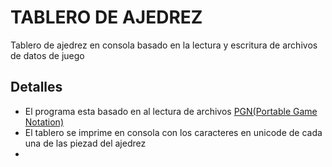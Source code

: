 # TABLERO DE AJEDREZ
Tablero de ajedrez en consola basado en la lectura y escritura de archivos de datos de juego

## Detalles
- El programa esta basado en al lectura de archivos [PGN(Portable Game Notation)](https://en.wikipedia.org/wiki/Portable_Game_Notation)
- El tablero se imprime en consola con los caracteres en unicode de cada una de las piezad del ajedrez
- 